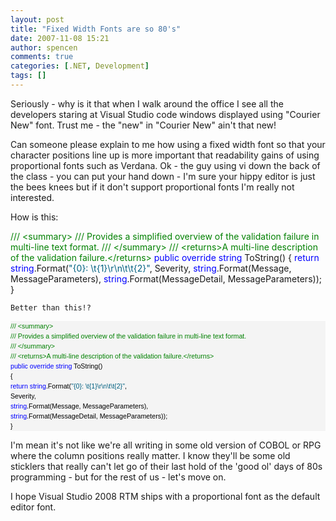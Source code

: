 ```yaml
---
layout: post
title: "Fixed Width Fonts are so 80's"
date: 2007-11-08 15:21
author: spencen
comments: true
categories: [.NET, Development]
tags: []
---
```



Seriously - why is it that when I walk around the office I see all the developers staring at Visual Studio code windows displayed using "Courier New" font. Trust me - the "new" in "Courier New" ain't that new!
 

Can someone please explain to me how using a fixed width font so that your character positions line up is more important that readability gains of using proportional fonts such as Verdana. Ok - the guy using vi down the back of the class - you can put your hand down - I'm sure your hippy editor is just the bees knees but if it don't support proportional fonts I'm really not interested.
 

How is this:
 <div>

<span style="color: #008000">/// &lt;summary&gt;</span>
<span style="color: #008000">/// Provides a simplified overview of the validation failure in multi-line text format.</span>
<span style="color: #008000">/// &lt;/summary&gt;</span>
<span style="color: #008000">/// &lt;returns&gt;A multi-line description of the validation failure.&lt;/returns&gt;</span>
<span style="color: #0000ff">public</span> <span style="color: #0000ff">override</span> <span style="color: #0000ff">string</span> ToString()
{
<span style="color: #0000ff">return</span> <span style="color: #0000ff">string</span>.Format(<span style="color: #006080">"{0}: \t{1}\r\n\t\t{2}"</span>,
Severity,
<span style="color: #0000ff">string</span>.Format(Message, MessageParameters),
<span style="color: #0000ff">string</span>.Format(MessageDetail, MessageParameters));
}</pre></div>

    
    Better than this!?
    
<div><pre style="padding-right: 0px; padding-left: 0px; font-size: 8pt; padding-bottom: 0px; margin: 0em; overflow: visible; width: 100%; color: black; border-top-style: none; line-height: 12pt; padding-top: 0px; font-family: verdana, arial, helvetica; border-right-style: none; border-left-style: none; background-color: #f4f4f4; border-bottom-style: none"><span style="color: #008000">/// &lt;summary&gt;</span>
<span style="color: #008000">/// Provides a simplified overview of the validation failure in multi-line text format.</span>
<span style="color: #008000">/// &lt;/summary&gt;</span>
<span style="color: #008000">/// &lt;returns&gt;A multi-line description of the validation failure.&lt;/returns&gt;</span>
<span style="color: #0000ff">public</span> <span style="color: #0000ff">override</span> <span style="color: #0000ff">string</span> ToString()
{
<span style="color: #0000ff">return</span> <span style="color: #0000ff">string</span>.Format(<span style="color: #006080">"{0}: \t{1}\r\n\t\t{2}"</span>,
Severity,
<span style="color: #0000ff">string</span>.Format(Message, MessageParameters),
<span style="color: #0000ff">string</span>.Format(MessageDetail, MessageParameters));
}
</div>


I'm mean it's not like we're all writing in some old version of COBOL or RPG where the column positions really matter. I know they'll be some old sticklers that really can't let go of their last hold of the 'good ol' days of 80s programming - but for the rest of us - let's move on.



I hope Visual Studio 2008 RTM ships with a proportional font as the default editor font. 


